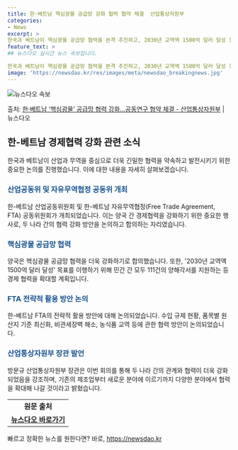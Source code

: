 ```yaml
---
title: 한·베트남 핵심광물 공급망 강화 협력 협약 체결  산업통상자원부
categories:
- News
excerpt: >
한국과 베트남이 핵심광물 공급망 협력을 본격 추진하고, 2030년 교역액 1500억 달러 달성 등 정상순방 …
feature_text: >
## 뉴스다오 실시간 뉴스 속보입니다.

한국과 베트남이 핵심광물 공급망 협력을 본격 추진하고, 2030년 교역액 1500억 달러 달성 등 정상순방 …
image: 'https://newsdao.kr/res/images/meta/newsdao_breakingnews.jpg'
---
```


![뉴스다오 속보](https://newsdao.kr/res/images/meta/newsdao_breakingnews.jpg)

<p>출처: <a href="https://newsdao.kr/2766" rel="dofollow">한·베트남 ‘핵심광물’ 공급망 협력 강화…공동연구 협약 체결 - 산업통상자원부</a> | 뉴스다오</p>

<h2 data-ke-size="size26">한-베트남 경제협력 강화 관련 소식</h2>
<p data-ke-size="size16">한국과 베트남이 산업과 무역을 중심으로 더욱 긴밀한 협력을 약속하고 발전시키기 위한 중요한 논의를 진행했습니다. 이에 대한 내용을 자세히 살펴보겠습니다.</p>

<h3><b><span style="color: #1a5490;">산업공동위 및 자유무역협정 공동위 개최</span></b></h3>
<p data-ke-size="size16">한-베트남 산업공동위원회 및 한-베트남 자유무역협정(Free Trade Agreement, FTA) 공동위원회가 개최되었습니다. 이는 양국 간 경제협력을 강화하기 위한 중요한 행사로, 두 나라 간의 협력 강화 방안을 논의하고 합의하는 자리였습니다.</p>

<h3><b><span style="color: #1a5490;">핵심광물 공급망 협력</span></b></h3>
<p data-ke-size="size16">양국은 핵심광물 공급망 협력을 더욱 강화하기로 합의했습니다. 또한, '2030년 교역액 1500억 달러 달성' 목표를 이행하기 위해 민간 간 모두 111건의 양해각서를 지원하는 등 경제 협력을 확대할 계획입니다.</p>

<h3><b><span style="color: #1a5490;">FTA 전략적 활용 방안 논의</span></b></h3>
<p data-ke-size="size16">한-베트남 FTA의 전략적 활용 방안에 대해 논의되었습니다. 수입 규제 현황, 품목별 원산지 기준 최신화, 비관세장벽 해소, 농식품 교역 등에 관한 협력 방안이 논의되었습니다.</p>

<h3><b><span style="color: #1a5490;">산업통상자원부 장관 발언</span></b></h3>
<p data-ke-size="size16">방문규 산업통상자원부 장관은 이번 회의를 통해 두 나라 간의 관계와 협력이 더욱 강화되었음을 강조하며, 기존의 제조업부터 새로운 분야에 이르기까지 다양한 분야에서 협력을 확대해 나갈 것이라고 밝혔습니다.</p>

<table>
	<tr>
		<td style="text-align: center; height: 17px;"><b>원문 출처</b></td>
	</tr>
	<tr>
		<td style="text-align: center; height: 17px;"><b><a href="https://newsdao.kr/2766">뉴스다오 바로가기</a></b></td>
	</tr>
</table> 

빠르고 정확한 뉴스를 원한다면? 바로, <a href="https://newsdao.kr" rel="dofollow">https://newsdao.kr</a>


    
